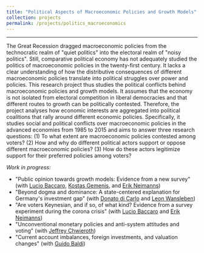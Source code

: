 ```yaml
---
title: "Political Aspects of Macroeconomic Policies and Growth Models"
collection: projects
permalink: /projects/politics_macroeconomics
---
```


------

The Great Recession dragged macroeconomic policies from the technocratic realm of "quiet politics" into the electoral realm of "noisy politics". Still, comparative political economy has not adequately studied the politics of macroeconomic policies in the twenty-first century. It lacks a clear understanding of how the distributive consequences of different macroeconomic policies translate into political struggles over power and policies. This research project thus studies the political conflicts behind macroeconomic policies and growth models. It assumes that the economy is not isolated from electoral competition in liberal democracies and that different routes to growth can be politically contested. Therefore, the project analyses how economic interests are aggregated into political coalitions that rally around different economic policies. Specifically, it studies social and political conflicts over macroeconomic policies in the advanced economies from 1985 to 2015 and aims to answer three research questions: (1) To what extent are macroeconomic policies contested among voters? (2) How and why do different political actors support or oppose different macroeconomic policies? (3) How do these actors legitimize support for their preferred policies among voters?

*Work in progress:*

* "Public opinion towards growth models: Evidence from  a new survey" (with [Lucio Baccaro](http://www.mpifg.de/people/lb/index_en.asp), [Kostas Gemenis](https://www.mpifg.de/forschung/wissdetails_en.asp?MitarbID=881), and [Erik Neimanns](https://www.mpifg.de/forschung/wissdetails_en.asp?MitarbID=885))
* "Beyond dogma and dominance: A state-centered explanation for Germany's investment gap" (with [Donato di Carlo](http://www.mpifg.de/forschung/wissdetails_en.asp?MitarbID=739) and [Leon Wansleben]())
* "Are voters Keynesian, and if so, of what kind? Evidence from a survey experiment during
the corona crisis" (with [Lucio Baccaro](http://www.mpifg.de/people/lb/index_en.asp) and [Erik Neimanns](https://www.mpifg.de/forschung/wissdetails_en.asp?MitarbID=885))
* "Unconventional monetary policies and anti-system attitudes and voting" (with [Jeffrey Chwieroth](http://personal.lse.ac.uk/chwierot/))
* "Current account imbalances, foreign investments, and valuation changes" (with [Guido Baldi](https://www.guidobaldi.ch/))